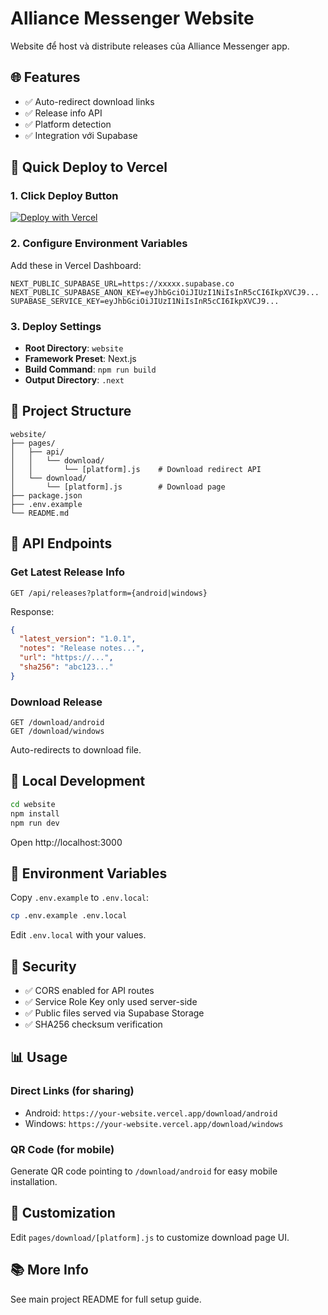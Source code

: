 # Alliance Messenger Website

Website để host và distribute releases của Alliance Messenger app.

## 🌐 Features

- ✅ Auto-redirect download links
- ✅ Release info API
- ✅ Platform detection
- ✅ Integration với Supabase

## 🚀 Quick Deploy to Vercel

### 1. Click Deploy Button

[![Deploy with Vercel](https://vercel.com/button)](https://vercel.com/new/clone)

### 2. Configure Environment Variables

Add these in Vercel Dashboard:

```env
NEXT_PUBLIC_SUPABASE_URL=https://xxxxx.supabase.co
NEXT_PUBLIC_SUPABASE_ANON_KEY=eyJhbGciOiJIUzI1NiIsInR5cCI6IkpXVCJ9...
SUPABASE_SERVICE_KEY=eyJhbGciOiJIUzI1NiIsInR5cCI6IkpXVCJ9...
```

### 3. Deploy Settings

- **Root Directory**: `website`
- **Framework Preset**: Next.js
- **Build Command**: `npm run build`
- **Output Directory**: `.next`

## 📁 Project Structure

```
website/
├── pages/
│   ├── api/
│   │   └── download/
│   │       └── [platform].js    # Download redirect API
│   └── download/
│       └── [platform].js        # Download page
├── package.json
├── .env.example
└── README.md
```

## 🔗 API Endpoints

### Get Latest Release Info

```
GET /api/releases?platform={android|windows}
```

Response:

```json
{
  "latest_version": "1.0.1",
  "notes": "Release notes...",
  "url": "https://...",
  "sha256": "abc123..."
}
```

### Download Release

```
GET /download/android
GET /download/windows
```

Auto-redirects to download file.

## 🧪 Local Development

```bash
cd website
npm install
npm run dev
```

Open http://localhost:3000

## 📝 Environment Variables

Copy `.env.example` to `.env.local`:

```bash
cp .env.example .env.local
```

Edit `.env.local` with your values.

## 🔐 Security

- ✅ CORS enabled for API routes
- ✅ Service Role Key only used server-side
- ✅ Public files served via Supabase Storage
- ✅ SHA256 checksum verification

## 📊 Usage

### Direct Links (for sharing)

- Android: `https://your-website.vercel.app/download/android`
- Windows: `https://your-website.vercel.app/download/windows`

### QR Code (for mobile)

Generate QR code pointing to `/download/android` for easy mobile installation.

## 🎨 Customization

Edit `pages/download/[platform].js` to customize download page UI.

## 📚 More Info

See main project README for full setup guide.
